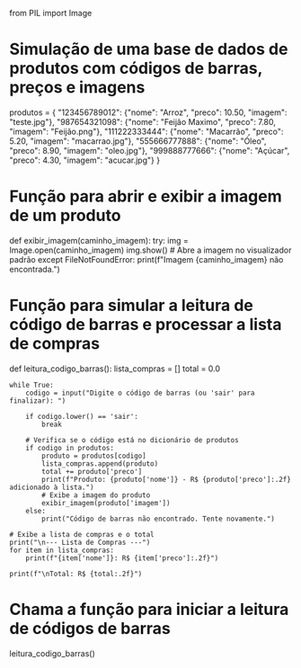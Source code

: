 from PIL import Image

# Simulação de uma base de dados de produtos com códigos de barras, preços e imagens
produtos = {
    "123456789012": {"nome": "Arroz", "preco": 10.50, "imagem": "teste.jpg"},
    "987654321098": {"nome": "Feijão Maximo", "preco": 7.80, "imagem": "Feijão.png"},
    "111222333444": {"nome": "Macarrão", "preco": 5.20, "imagem": "macarrao.jpg"},
    "555666777888": {"nome": "Óleo", "preco": 8.90, "imagem": "oleo.jpg"},
    "999888777666": {"nome": "Açúcar", "preco": 4.30, "imagem": "acucar.jpg"}
}


# Função para abrir e exibir a imagem de um produto
def exibir_imagem(caminho_imagem):
    try:
        img = Image.open(caminho_imagem)
        img.show()  # Abre a imagem no visualizador padrão
    except FileNotFoundError:
        print(f"Imagem {caminho_imagem} não encontrada.")


# Função para simular a leitura de código de barras e processar a lista de compras
def leitura_codigo_barras():
    lista_compras = []
    total = 0.0

    while True:
        codigo = input("Digite o código de barras (ou 'sair' para finalizar): ")

        if codigo.lower() == 'sair':
            break

        # Verifica se o código está no dicionário de produtos
        if codigo in produtos:
            produto = produtos[codigo]
            lista_compras.append(produto)
            total += produto['preco']
            print(f"Produto: {produto['nome']} - R$ {produto['preco']:.2f} adicionado à lista.")
            # Exibe a imagem do produto
            exibir_imagem(produto['imagem'])
        else:
            print("Código de barras não encontrado. Tente novamente.")

    # Exibe a lista de compras e o total
    print("\n--- Lista de Compras ---")
    for item in lista_compras:
        print(f"{item['nome']}: R$ {item['preco']:.2f}")

    print(f"\nTotal: R$ {total:.2f}")


# Chama a função para iniciar a leitura de códigos de barras
leitura_codigo_barras()
